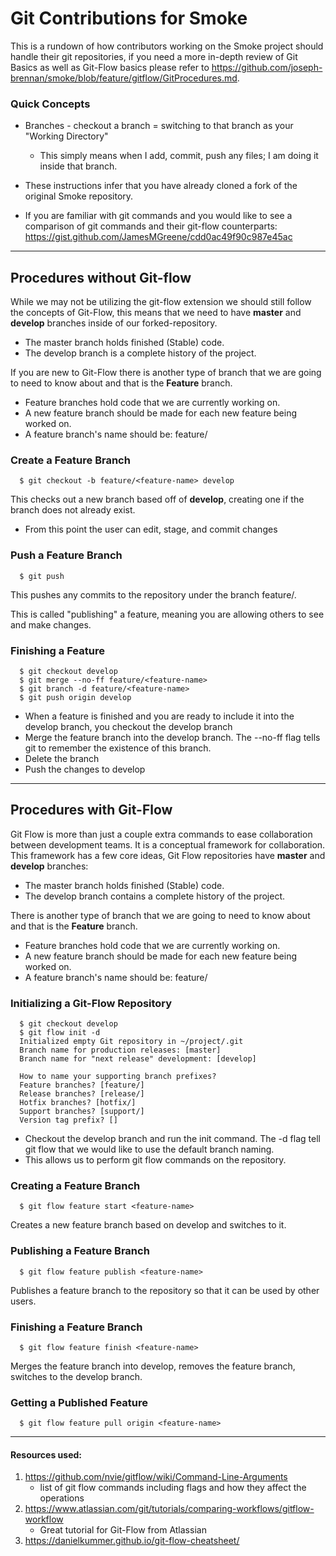 # Git Contributions for Smoke

This is a rundown of how contributors working on the Smoke project should handle their git repositories, if you need a more in-depth review of Git Basics as well as Git-Flow basics please refer to https://github.com/joseph-brennan/smoke/blob/feature/gitflow/GitProcedures.md.

### Quick Concepts

  - Branches - checkout a branch = switching to that branch as your "Working Directory"
    - This simply means when I add, commit, push any files; I am doing it inside that branch.

  - These instructions infer that you have already cloned a fork of the original Smoke repository.

  - If you are familiar with git commands and you would like to see a comparison of git commands and their git-flow counterparts: https://gist.github.com/JamesMGreene/cdd0ac49f90c987e45ac

***
## Procedures without Git-flow

  While we may not be utilizing the git-flow extension we should still follow the concepts of Git-Flow, this means that we need to have **master** and **develop** branches inside of our forked-repository.

  - The master branch holds finished (Stable) code.
  - The develop branch is a complete history of the project.

  If you are new to Git-Flow there is another type of branch that we are going to need to know about and that is the **Feature** branch.

  - Feature branches hold code that we are currently working on.
  - A new feature branch should be made for each new feature being worked on.
  - A feature branch's name should be: feature/<feature-name>

### Create a Feature Branch

  ```shell
    $ git checkout -b feature/<feature-name> develop
  ```
  This checks out a new branch based off of **develop**, creating one if the branch does not already exist.

  - From this point the user can edit, stage, and commit changes

### Push a Feature Branch

  ``` shell
    $ git push
  ```
  This pushes any commits to the repository under the branch feature/<feature-name>.

  This is called "publishing" a feature, meaning you are allowing others to see and make changes.

### Finishing a Feature

  ``` shell
    $ git checkout develop
    $ git merge --no-ff feature/<feature-name>
    $ git branch -d feature/<feature-name>
    $ git push origin develop
  ```
  - When a feature is finished and you are ready to include it into the develop branch, you checkout the develop branch
  - Merge the feature branch into the develop branch.  The --no-ff flag tells git to remember the existence of this branch.
  - Delete the branch
  - Push the changes to develop

***

## Procedures with Git-Flow

Git Flow is more than just a couple extra commands to ease collaboration between development teams. It is a conceptual framework for collaboration.  This framework has a few core ideas, Git Flow repositories have **master** and **develop** branches:

- The master branch holds finished (Stable) code.
- The develop branch contains a complete history of the project.

There is another type of branch that we are going to need to know about and that is the **Feature** branch.

- Feature branches hold code that we are currently working on.
- A new feature branch should be made for each new feature being worked on.
- A feature branch's name should be: feature/<feature-name>

### Initializing a Git-Flow Repository

  ``` shell
    $ git checkout develop
    $ git flow init -d
    Initialized empty Git repository in ~/project/.git
    Branch name for production releases: [master]
    Branch name for "next release" development: [develop]

    How to name your supporting branch prefixes?
    Feature branches? [feature/]
    Release branches? [release/]
    Hotfix branches? [hotfix/]
    Support branches? [support/]
    Version tag prefix? []
  ````
  - Checkout the develop branch and run the init command. The -d flag tell git flow that we would like to use the default branch naming.
  - This allows us to perform git flow commands on the repository.

### Creating a Feature Branch

  ``` shell
    $ git flow feature start <feature-name>
  ```
  Creates a new feature branch based on develop and switches to it.

### Publishing a Feature Branch

  ``` shell
    $ git flow feature publish <feature-name>
  ```
  Publishes a feature branch to the repository so that it can be used by other users.

### Finishing a Feature Branch

  ``` shell
    $ git flow feature finish <feature-name>
  ```
  Merges the feature branch into develop, removes the feature branch, switches to the develop branch.

### Getting a Published Feature

  ``` shell
    $ git flow feature pull origin <feature-name>
  ```

***  
#### Resources used:

  1. https://github.com/nvie/gitflow/wiki/Command-Line-Arguments
        -  list of git flow commands including flags and how they affect the operations
  2. https://www.atlassian.com/git/tutorials/comparing-workflows/gitflow-workflow
        -  Great tutorial for Git-Flow from Atlassian
  3. https://danielkummer.github.io/git-flow-cheatsheet/
